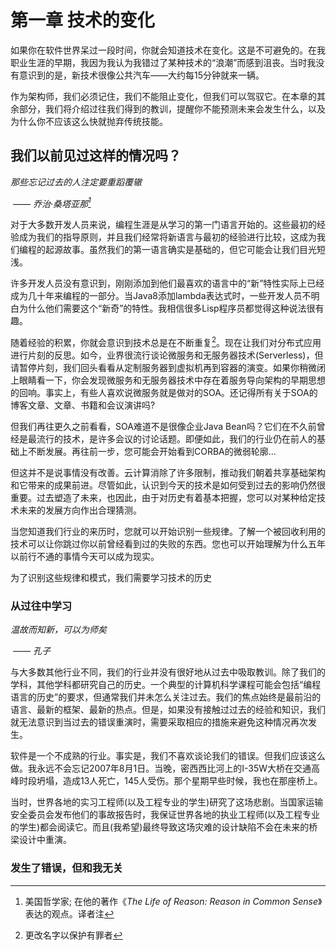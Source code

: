 # 第一章 技术的变化

如果你在软件世界呆过一段时间，你就会知道技术在变化。这是不可避免的。在我职业生涯的早期，我因为我认为我错过了某种技术的“浪潮”而感到沮丧。当时我没有意识到的是，新技术很像公共汽车——大约每15分钟就来一辆。

作为架构师，我们必须记住，我们不能阻止变化，但我们可以驾驭它。在本章的其余部分，我们将介绍过往我们得到的教训，提醒你不能预测未来会发生什么，以及为什么你不应该这么快就抛弃传统技能。

## 我们以前见过这样的情况吗？

*那些忘记过去的人注定要重蹈覆辙*

​     *—— 乔治·桑塔亚那[^1]*

对于大多数开发人员来说，编程生涯是从学习的第一门语言开始的。这些最初的经验成为我们的指导原则，并且我们经常将新语言与最初的经验进行比较，这成为我们编程的起源故事。虽然我们的第一语言确实是基础的，但它可能会让我们目光短浅。

许多开发人员没有意识到，刚刚添加到他们最喜欢的语言中的“新”特性实际上已经成为几十年来编程的一部分。当Java8添加lambda表达式时，一些开发人员不明白为什么他们需要这个“新奇”的特性。我相信很多Lisp程序员都觉得这种说法很有趣。

随着经验的积累，你就会意识到技术总是在不断重复[^2]。现在让我们对分布式应用进行片刻的反思。如今，业界很流行谈论微服务和无服务器技术(Serverless)，但请暂停片刻，我们回头看看从定制服务器到虚拟机再到容器的演变。如果你稍微闭上眼睛看一下，你会发现微服务和无服务器技术中存在着服务导向架构的早期思想的回响。事实上，有些人喜欢说微服务就是做对的SOA。还记得所有关于SOA的博客文章、文章、书籍和会议演讲吗?

但我们再往更久之前看看，SOA难道不是很像企业Java Bean吗？它们在不久前曾经是最流行的技术，是许多会议的讨论话题。即便如此，我们的行业仍在前人的基础上不断发展。再往前一步，您可能会开始看到CORBA的微弱轮廓...

但这并不是说事情没有改善。云计算消除了许多限制，推动我们朝着共享基础架构和它带来的成果前进。尽管如此，认识到今天的技术是如何受到过去的影响仍然很重要。过去塑造了未来，也因此，由于对历史有着基本把握，您可以对某种给定技术未来的发展方向作出合理猜测。

当您知道我们行业的来历时，您就可以开始识别一些规律。了解一个被回收利用的技术可以让你跳过你以前曾经看到过的失败的东西。您也可以开始理解为什么五年以前行不通的事情今天可以成为现实。  

为了识别这些规律和模式，我们需要学习技术的历史

[^1]: 美国哲学家; 在他的著作《*The Life of Reason: Reason in Common Sense*》表达的观点。译者注
[^2]:更改名字以保护有罪者

### 从过往中学习

*温故而知新，可以为师矣*

​	*—— 孔子*

与大多数其他行业不同，我们的行业并没有很好地从过去中吸取教训。除了我们的学科，其他学科都研究自己的历史。一个典型的计算机科学课程可能会包括“编程语言的历史”的要求，但通常我们并未怎么关注过去。我们的焦点始终是最前沿的语言、最新的框架、最新的热点。但是，如果没有接触过过去的经验和知识，我们就无法意识到当过去的错误重演时，需要采取相应的措施来避免这种情况再次发生。

软件是一个不成熟的行业。事实是，我们不喜欢谈论我们的错误。但我们应该这么做。我永远不会忘记2007年8月1日。当晚，密西西比河上的I-35W大桥在交通高峰时段坍塌，造成13人死亡，145人受伤。那个星期早些时候，我也在那座桥上。

当时，世界各地的实习工程师(以及工程专业的学生)研究了这场悲剧。当国家运输安全委员会发布他们的事故报告时，我保证世界各地的执业工程师(以及工程专业的学生)都会阅读它。而且(我希望)最终导致这场灾难的设计缺陷不会在未来的桥梁设计中重演。

### 发生了错误，但和我无关

